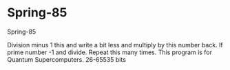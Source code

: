 # Spring-85
Spring-85

Division minus 1 this and write a bit less and multiply by this number back. If prime number -1 and divide. Repeat this many times. This program is for Quantum Supercomputers. 26-65535 bits
